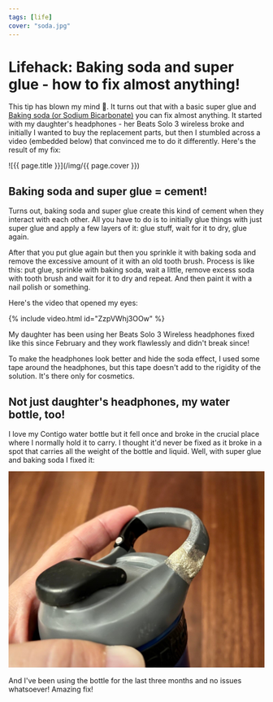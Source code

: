 ```yaml
---
tags: [life]
cover: "soda.jpg"
---
```


# Lifehack: Baking soda and super glue - how to fix almost anything!

This tip has blown my mind 🤯. It turns out that with a basic super glue and [Baking soda (or Sodium Bicarbonate)](https://en.wikipedia.org/wiki/Sodium_bicarbonate) you can fix almost anything. It started with my daughter's headphones - her Beats Solo 3 wireless broke and initially I wanted to buy the replacement parts, but then I stumbled across a video (embedded below) that convinced me to do it differently. Here's the result of my fix:

<!--More-->

![{{ page.title }}](/img/{{ page.cover }})

## Baking soda and super glue = cement!

Turns out, baking soda and super glue create this kind of cement when they interact with each other. All you have to do is to initially glue things with just super glue and apply a few layers of it: glue stuff, wait for it to dry, glue again.

After that you put glue again but then you sprinkle it with baking soda and remove the excessive amount of it with an old tooth brush. Process is like this: put glue, sprinkle with baking soda, wait a little, remove excess soda with tooth brush and wait for it to dry and repeat. And then paint it with a nail polish or something.

Here's the video that opened my eyes:

{% include video.html id="ZzpVWhj3OOw" %}

My daughter has been using her Beats Solo 3 Wireless headphones fixed like this since February and they work flawlessly and didn't break since!

To make the headphones look better and hide the soda effect, I used some tape around the headphones, but this tape doesn't add to the rigidity of the solution. It's there only for cosmetics.

## Not just daughter's headphones, my water bottle, too!

I love my Contigo water bottle but it fell once and broke in the crucial place where I normally hold it to carry. I thought it'd never be fixed as it broke in a spot that carries all the weight of the bottle and liquid. Well, with super glue and baking soda I fixed it:

![{{ page.title }} 2](/img/soda-bottle.jpg)

And I've been using the bottle for the last three months and no issues whatsoever! Amazing fix!

[n]: https://michael.gratis/nozbe
[np]: https://michael.gratis/nozbepersonal